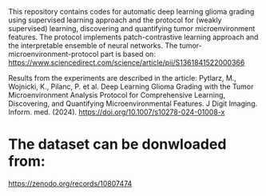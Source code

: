 This repository contains codes for automatic deep learning glioma grading using supervised learning approach and the protocol for (weakly supervised) learning, discovering and quantifying tumor microenvironment features. 
The protocol implements patch-contrastive learning approach and the interpretable ensemble of neural networks. The tumor-microenvironment-protocol part is based on: https://www.sciencedirect.com/science/article/pii/S1361841522000366

Results from the experiments are described in the article: Pytlarz, M., Wojnicki, K., Pilanc, P. et al. Deep Learning Glioma Grading with the Tumor Microenvironment Analysis Protocol for Comprehensive Learning, Discovering, and Quantifying Microenvironmental Features. J Digit Imaging. Inform. med. (2024). https://doi.org/10.1007/s10278-024-01008-x

# The dataset can be donwloaded from: 
https://zenodo.org/records/10807474
